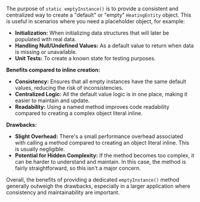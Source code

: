 The purpose of `static emptyInstance()` is to provide a consistent and centralized way to create a "default" or "empty" `HeatingEntity` object.  This is useful in scenarios where you need a placeholder object, for example:

*   **Initialization:** When initializing data structures that will later be populated with real data.
*   **Handling Null/Undefined Values:**  As a default value to return when data is missing or unavailable.
*   **Unit Tests:** To create a known state for testing purposes.

**Benefits compared to inline creation:**

*   **Consistency:** Ensures that all empty instances have the same default values, reducing the risk of inconsistencies.
*   **Centralized Logic:**  All the default value logic is in one place, making it easier to maintain and update.
*   **Readability:**  Using a named method improves code readability compared to creating a complex object literal inline.

**Drawbacks:**

*   **Slight Overhead:** There's a small performance overhead associated with calling a method compared to creating an object literal inline.  This is usually negligible.
*   **Potential for Hidden Complexity:**  If the method becomes too complex, it can be harder to understand and maintain.  In this case, the method is fairly straightforward, so this isn't a major concern.

Overall, the benefits of providing a dedicated `emptyInstance()` method generally outweigh the drawbacks, especially in a larger application where consistency and maintainability are important.